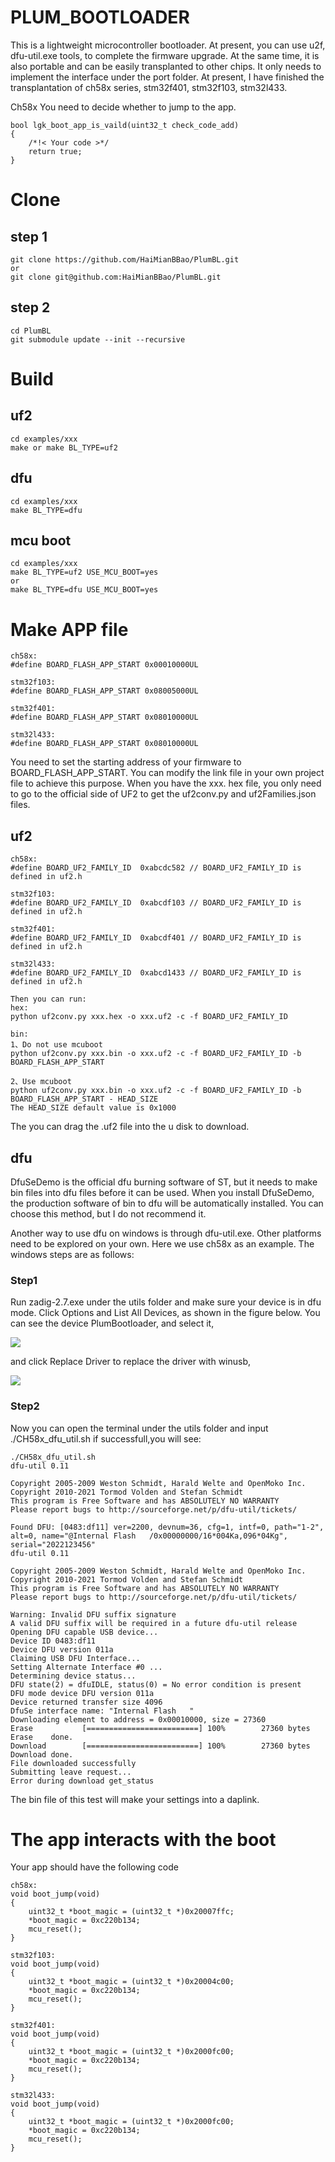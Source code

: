 # PLUM_BOOTLOADER
This is a lightweight microcontroller bootloader. At present, you can use u2f, dfu-util.exe tools, to complete the firmware upgrade. At the same time, it is also portable and can be easily transplanted to other chips. It only needs to implement the interface under the port folder. At present, I have finished the transplantation of ch58x series, stm32f401, stm32f103, stm32l433.

Ch58x You need to decide whether to jump to the app.
```
bool lgk_boot_app_is_vaild(uint32_t check_code_add)
{
    /*!< Your code >*/
    return true;
}
```
# Clone
## step 1
```
git clone https://github.com/HaiMianBBao/PlumBL.git
or
git clone git@github.com:HaiMianBBao/PlumBL.git
```
## step 2
```
cd PlumBL
git submodule update --init --recursive
```

# Build
## uf2
```
cd examples/xxx
make or make BL_TYPE=uf2
```

## dfu
```
cd examples/xxx
make BL_TYPE=dfu
```

## mcu boot
```
cd examples/xxx
make BL_TYPE=uf2 USE_MCU_BOOT=yes
or
make BL_TYPE=dfu USE_MCU_BOOT=yes
```

# Make APP file
```
ch58x:
#define BOARD_FLASH_APP_START 0x00010000UL

stm32f103:
#define BOARD_FLASH_APP_START 0x08005000UL

stm32f401:
#define BOARD_FLASH_APP_START 0x08010000UL

stm32l433:
#define BOARD_FLASH_APP_START 0x08010000UL
```
You need to set the starting address of your firmware to BOARD_FLASH_APP_START. You can modify the link file in your own project file to achieve this purpose.
When you have the xxx. hex file, you only need to go to the official side of UF2 to get the uf2conv.py and uf2Families.json files.
## uf2
```
ch58x:
#define BOARD_UF2_FAMILY_ID  0xabcdc582 // BOARD_UF2_FAMILY_ID is defined in uf2.h

stm32f103:
#define BOARD_UF2_FAMILY_ID  0xabcdf103 // BOARD_UF2_FAMILY_ID is defined in uf2.h

stm32f401:
#define BOARD_UF2_FAMILY_ID  0xabcdf401 // BOARD_UF2_FAMILY_ID is defined in uf2.h

stm32l433:
#define BOARD_UF2_FAMILY_ID  0xabcd1433 // BOARD_UF2_FAMILY_ID is defined in uf2.h

Then you can run:
hex:
python uf2conv.py xxx.hex -o xxx.uf2 -c -f BOARD_UF2_FAMILY_ID

bin:
1、Do not use mcuboot
python uf2conv.py xxx.bin -o xxx.uf2 -c -f BOARD_UF2_FAMILY_ID -b BOARD_FLASH_APP_START

2、Use mcuboot
python uf2conv.py xxx.bin -o xxx.uf2 -c -f BOARD_UF2_FAMILY_ID -b BOARD_FLASH_APP_START - HEAD_SIZE
The HEAD_SIZE default value is 0x1000
```
The you can drag the .uf2 file into the u disk to download.

## dfu
DfuSeDemo is the official dfu burning software of ST, but it needs to make bin files into dfu files before it can be used. When you install DfuSeDemo, the production software of bin to dfu will be automatically installed. You can choose this method, but I do not recommend it.

Another way to use dfu on windows is through dfu-util.exe. Other platforms need to be explored on your own. Here we use ch58x as an example. The windows steps are as follows:

### Step1
Run zadig-2.7.exe under the utils folder and make sure your device is in dfu mode.
Click Options and List All Devices, as shown in the figure below. You can see the device PlumBootloader, and select it,

![](img/image0.png)

and click Replace Driver to replace the driver with winusb,

![](img/image1.png)

### Step2
Now you can open the terminal under the utils folder and input ./CH58x_dfu_util.sh
if successfull,you will see:
```
./CH58x_dfu_util.sh
dfu-util 0.11

Copyright 2005-2009 Weston Schmidt, Harald Welte and OpenMoko Inc.
Copyright 2010-2021 Tormod Volden and Stefan Schmidt
This program is Free Software and has ABSOLUTELY NO WARRANTY
Please report bugs to http://sourceforge.net/p/dfu-util/tickets/

Found DFU: [0483:df11] ver=2200, devnum=36, cfg=1, intf=0, path="1-2", alt=0, name="@Internal Flash   /0x00000000/16*004Ka,096*04Kg", serial="2022123456"
dfu-util 0.11

Copyright 2005-2009 Weston Schmidt, Harald Welte and OpenMoko Inc.
Copyright 2010-2021 Tormod Volden and Stefan Schmidt
This program is Free Software and has ABSOLUTELY NO WARRANTY
Please report bugs to http://sourceforge.net/p/dfu-util/tickets/

Warning: Invalid DFU suffix signature
A valid DFU suffix will be required in a future dfu-util release
Opening DFU capable USB device...
Device ID 0483:df11
Device DFU version 011a
Claiming USB DFU Interface...
Setting Alternate Interface #0 ...
Determining device status...
DFU state(2) = dfuIDLE, status(0) = No error condition is present
DFU mode device DFU version 011a
Device returned transfer size 4096
DfuSe interface name: "Internal Flash   "
Downloading element to address = 0x00010000, size = 27360
Erase           [=========================] 100%        27360 bytes
Erase    done.
Download        [=========================] 100%        27360 bytes
Download done.
File downloaded successfully
Submitting leave request...
Error during download get_status
```
The bin file of this test will make your settings into a daplink.

# The app interacts with the boot
Your app should have the following code
```
ch58x:
void boot_jump(void)
{
    uint32_t *boot_magic = (uint32_t *)0x20007ffc;
    *boot_magic = 0xc220b134;
    mcu_reset();
}

stm32f103:
void boot_jump(void)
{
    uint32_t *boot_magic = (uint32_t *)0x20004c00;
    *boot_magic = 0xc220b134;
    mcu_reset();
}

stm32f401:
void boot_jump(void)
{
    uint32_t *boot_magic = (uint32_t *)0x2000fc00;
    *boot_magic = 0xc220b134;
    mcu_reset();
}

stm32l433:
void boot_jump(void)
{
    uint32_t *boot_magic = (uint32_t *)0x2000fc00;
    *boot_magic = 0xc220b134;
    mcu_reset();
}
```